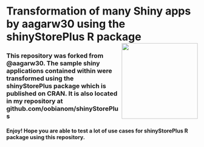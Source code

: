 # Transformation of many Shiny apps by aagarw30 using the shinyStorePlus R package <img src="https://shinystoreplus.obi.obianom.com/hex-shinyStorePlus.png" align="right" width="200">

### This repository was forked from @aagarw30. The sample shiny applications contained within were transformed using the shinyStorePlus package which is published on CRAN. It is also located in my repository at github.com/oobianom/shinyStorePlus

#### Enjoy! Hope you are able to test a lot of use cases for shinyStorePlus R package using this repository.
